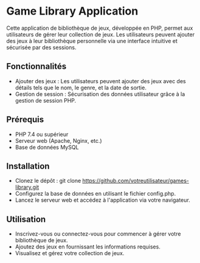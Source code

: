 # Game Library Application
Cette application de bibliothèque de jeux, développée en PHP, permet aux utilisateurs de gérer leur collection de jeux. Les utilisateurs peuvent ajouter des jeux à leur bibliothèque personnelle via une interface intuitive et sécurisée par des sessions.

## Fonctionnalités
- Ajouter des jeux : Les utilisateurs peuvent ajouter des jeux avec des détails tels que le nom, le genre, et la date de sortie.
- Gestion de session : Sécurisation des données utilisateur grâce à la gestion de session PHP.
## Prérequis
- PHP 7.4 ou supérieur
- Serveur web (Apache, Nginx, etc.)
- Base de données MySQL
## Installation
- Clonez le dépôt : git clone https://github.com/votreutilisateur/games-library.git
- Configurez la base de données en utilisant le fichier config.php.
- Lancez le serveur web et accédez à l'application via votre navigateur.
## Utilisation
- Inscrivez-vous ou connectez-vous pour commencer à gérer votre bibliothèque de jeux.
- Ajoutez des jeux en fournissant les informations requises.
- Visualisez et gérez votre collection de jeux.
